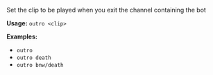 Set the clip to be played when you exit the channel containing the bot

**Usage:** `outro <clip>`

**Examples:**
- `outro`
- `outro death`
- `outro bnw/death`

